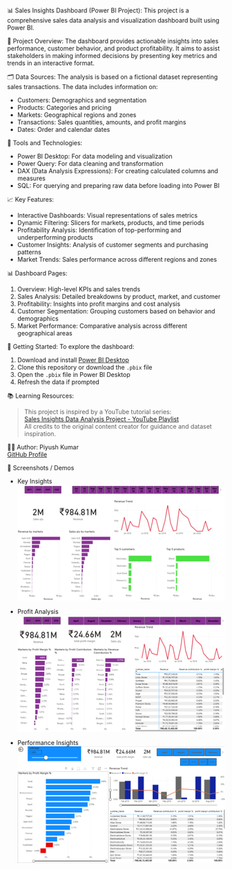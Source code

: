  📊 Sales Insights Dashboard (Power BI Project):
This project is a comprehensive sales data analysis and visualization dashboard built using Power BI.

 🧾 Project Overview:
The dashboard provides actionable insights into sales performance, customer behavior, and product profitability. It aims to assist stakeholders in making informed decisions by presenting key metrics and trends in an interactive format.

 🗂️ Data Sources:
The analysis is based on a fictional dataset representing sales transactions. The data includes information on:
- Customers: Demographics and segmentation  
- Products: Categories and pricing  
- Markets: Geographical regions and zones  
- Transactions: Sales quantities, amounts, and profit margins  
- Dates: Order and calendar dates  

 🔧 Tools and Technologies:
- Power BI Desktop: For data modeling and visualization  
- Power Query: For data cleaning and transformation  
- DAX (Data Analysis Expressions): For creating calculated columns and measures  
- SQL: For querying and preparing raw data before loading into Power BI  

 📈 Key Features:
- Interactive Dashboards: Visual representations of sales metrics  
- Dynamic Filtering: Slicers for markets, products, and time periods  
- Profitability Analysis: Identification of top-performing and underperforming products  
- Customer Insights: Analysis of customer segments and purchasing patterns  
- Market Trends: Sales performance across different regions and zones  

 📊 Dashboard Pages:
1. Overview: High-level KPIs and sales trends  
2. Sales Analysis: Detailed breakdowns by product, market, and customer  
3. Profitability: Insights into profit margins and cost analysis  
4. Customer Segmentation: Grouping customers based on behavior and demographics  
5. Market Performance: Comparative analysis across different geographical areas  

 🚀 Getting Started:
To explore the dashboard:
1. Download and install [Power BI Desktop](https://powerbi.microsoft.com/desktop/)  
2. Clone this repository or download the `.pbix` file  
3. Open the `.pbix` file in Power BI Desktop  
4. Refresh the data if prompted  

 📚 Learning Resources:
> This project is inspired by a YouTube tutorial series:  
[Sales Insights Data Analysis Project - YouTube Playlist](https://www.youtube.com/playlist?list=PLeo1K3hjS3uva8pk1FI3iK9kCOKQdz1I9)  
All credits to the original content creator for guidance and dataset inspiration.

 🧑‍💻 Author:
Piyush Kumar  
[GitHub Profile](https://github.com/piyush09-09)

 📸 Screenshots / Demos
- Key Insights  
 ![Key Insights](https://github.com/piyush09-09/Sales-Analysis-and-Insights-Dashboard/blob/main/Key%20Insights.png)

- Profit Analysis  
  ![Profit Analysis](https://github.com/piyush09-09/Sales-Analysis-and-Insights-Dashboard/blob/main/Profit%20Analysis.png)

- Performance Insights  
  ![Performance Insights](https://github.com/piyush09-09/Sales-Analysis-and-Insights-Dashboard/blob/main/Performance%20Insights.png)
